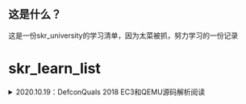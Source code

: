 ## 这是什么？

这是一份skr_university的学习清单，因为太菜被抓，努力学习的一份记录

# skr_learn_list

<details>
<summary>2020.10.19：DefconQuals 2018 EC3和QEMU源码解析阅读</summary>

+ [x] [DefconQuals 2018 EC3](https://github.com/tina2114/Sakura_University/tree/master/%E5%A4%96%E5%8D%A1%E8%B5%9B/DefconQuals%202018%20EC3)：mmio_write写入的位置无检测导致的UAF
  1. 无符号表，但是可以依据shift + f12搜寻class_init --> 找到realize函数 --> 找到off_xxxxx的ops结构体 --> 结构体中第一个就是mmio_read，第二个就是mmio_write
  2. write中未对写入位置进行检测，存在UAF
  3. 进行常规的伪造，将chunk创建到存储堆块的数组中，里面写入malloc的got表地址
  4. 对got里面进行改写，改成system('cat ./flag')

+ [x] [QEMU源码解析阅读](https://github.com/tina2114/Sakura_University/blob/master/QEMU%26KVM%E6%BA%90%E7%A0%81%E8%A7%A3%E6%9E%90%E7%AC%94%E8%AE%B0/%E7%AC%AC%E5%9B%9B%E7%AB%A0.md)：CPU虚拟化

  1. CPU虚拟化介绍

     + VMX架构，分为虚拟机监视器（VMM）和虚拟机（VM），QEMU/KVM属于VMM，挂载的镜像属于VM
     + VMCS，VCPU的描述符。用来管理VMX non-root Operation转换以及控制VCPU的行为

  2. KVM模块初始化

     初始化CPU与架构无关的数据以及设置与架构相关的虚拟化支持

  3. 虚拟机创建

     要创建虚拟机，需要用户侧的QEMU发起请求，最后将其创建的虚拟机挂载到vm_list为头节点的链表上



<details>
<summary>2020.10.20：QEMU源码解析阅读</summary>


+ [x] QEMU源码解析阅读：CPU虚拟化

  1. QEMU的CPU创建

     QEMU能模拟多种CPU，所以存在一套继承结构

     + CPU对象初始化

       CPU类型初始化(CPUState)，对象实例化(X86CPU)后，具现化(启用realize函数)

     + QEMU和KVM间的共享数据

       可能创建的最大值是三页，每页都有自己的功能，存储两者的共享数据

  2. VCPU运行

     核心代码是do-while循环，cpu运行，遇到事件需要VM Exit就退出到KVM or QEMU，根据信息进行处理，处理完毕cpu再次运行

  3. VCPU调度

     + 在同一物理CPU上运行VCPU

       VMRESUME指令

     + 需要切换到不同的物理CPU

       VMCLEAR，VMPTRLD和VMLAUNCH指令